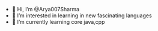 - 👋 Hi, I’m @Arya007Sharma
- 👀 I’m interested in learning in new fascinating languages 
- 🌱 I’m currently learning core java,cpp



